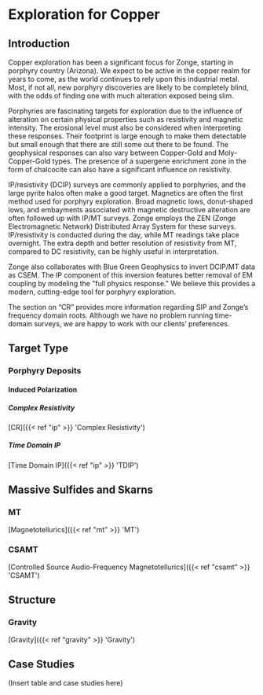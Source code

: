 # Exploration for Copper

## Introduction

Copper exploration has been a significant focus for Zonge, starting in porphyry country (Arizona). We expect to be active in the copper realm for years to come, as the world continues to rely upon this industrial metal. Most, if not all, new porphyry discoveries are likely to be completely blind, with the odds of finding one with much alteration exposed being slim.

Porphyries are fascinating targets for exploration due to the influence of alteration on certain physical properties such as resistivity and magnetic intensity. The erosional level must also be considered when interpreting these responses. Their footprint is large enough to make them detectable but small enough that there are still some out there to be found. The geophysical responses can also vary between Copper-Gold and Moly-Copper-Gold types. The presence of a supergene enrichment zone in the form of chalcocite can also have a significant influence on resistivity.

IP/resistivity (DCIP) surveys are commonly applied to porphyries, and the large pyrite halos often make a good target. Magnetics are often the first method used for porphyry exploration. Broad magnetic lows, donut-shaped lows, and embayments associated with magnetic destructive alteration are often followed up with IP/MT surveys. Zonge employs the ZEN (Zonge Electromagnetic Network) Distributed Array System for these surveys. IP/resistivity is conducted during the day, while MT readings take place overnight. The extra depth and better resolution of resistivity from MT, compared to DC resistivity, can be highly useful in interpretation.

Zonge also collaborates with Blue Green Geophysics to invert DCIP/MT data as CSEM. The IP component of this inversion features better removal of EM coupling by modeling the "full physics response." We believe this provides a modern, cutting-edge tool for porphyry exploration.

The section on “CR” provides more information regarding SIP and Zonge’s frequency domain roots. Although we have no problem running time-domain surveys, we are happy to work with our clients’ preferences.

## Target Type

### Porphyry Deposits

#### Induced Polarization

##### Complex Resistivity

[CR]({{< ref "ip" >}} 'Complex Resistivity')

##### Time Domain IP

[Time Domain IP]({{< ref "ip" >}} 'TDIP')

## Massive Sulfides and Skarns

### MT

[Magnetotellurics]({{< ref "mt" >}} 'MT')

### CSAMT

[Controlled Source Audio-Frequency Magnetotellurics]({{< ref "csamt" >}} 'CSAMT')

## Structure

### Gravity

[Gravity]({{< ref "gravity" >}} 'Gravity')

## Case Studies

(Insert table and case studies here)
